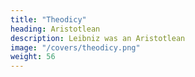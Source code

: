```yaml
---
title: "Theodicy"
heading: Aristotlean
description: Leibniz was an Aristotlean
image: "/covers/theodicy.png"
weight: 56
---
```

